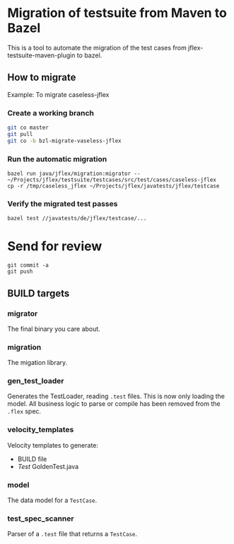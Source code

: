 # Migration of testsuite from Maven to Bazel

This is a tool to automate the migration of the test cases
from jflex-testsuite-maven-plugin to bazel.


## How to migrate

Example: To migrate caseless-jflex

### Create a working branch
```sh
git co master
git pull
git co -b bzl-migrate-vaseless-jflex
```

### Run the automatic migration
```
bazel run java/jflex/migration:migrator -- ~/Projects/jflex/testsuite/testcases/src/test/cases/caseless-jflex
cp -r /tmp/caseless_jflex ~/Projects/jflex/javatests/jflex/testcase
```

### Verify the migrated test passes
```
bazel test //javatests/de/jflex/testcase/...
```

# Send for review
```
git commit -a
git push
```

## BUILD targets

### migrator

The final binary you care about.

### migration

The migation library.

### gen_test_loader

Generates the TestLoader, reading `.test` files.
This is now only loading the model. All business logic to
parse or compile has been removed from the `.flex` spec.

### velocity_templates

Velocity templates to generate:

- BUILD file
- _Test_ GoldenTest.java

### model

The data model for a `TestCase`.

### test_spec_scanner

Parser of a `.test` file that returns a `TestCase`.

